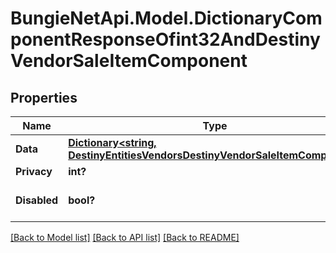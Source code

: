 # BungieNetApi.Model.DictionaryComponentResponseOfint32AndDestinyVendorSaleItemComponent
## Properties

Name | Type | Description | Notes
------------ | ------------- | ------------- | -------------
**Data** | [**Dictionary<string, DestinyEntitiesVendorsDestinyVendorSaleItemComponent>**](DestinyEntitiesVendorsDestinyVendorSaleItemComponent.md) |  | [optional] 
**Privacy** | **int?** |  | [optional] 
**Disabled** | **bool?** | If true, this component is disabled. | [optional] 

[[Back to Model list]](../README.md#documentation-for-models) [[Back to API list]](../README.md#documentation-for-api-endpoints) [[Back to README]](../README.md)

